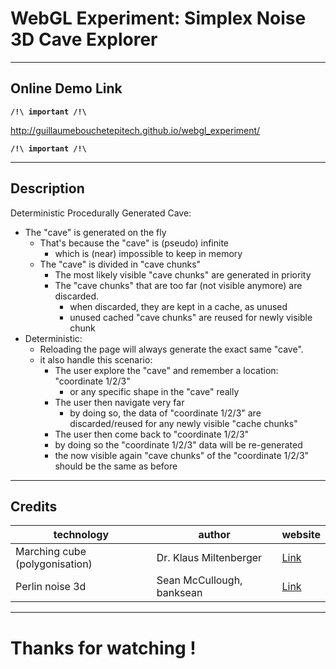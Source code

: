 
# WebGL Experiment: Simplex Noise 3D Cave Explorer

---

## Online Demo Link

**`/!\ important /!\`**

http://guillaumebouchetepitech.github.io/webgl_experiment/

**`/!\ important /!\`**

---

## Description

Deterministic Procedurally Generated Cave:
* The "cave" is generated on the fly
  * That's because the "cave" is (pseudo) infinite
    * which is (near) impossible to keep in memory
  * The "cave" is divided in "cave chunks"
    * The most likely visible "cave chunks" are generated in priority
    * The "cave chunks" that are too far (not visible anymore) are discarded.
      * when discarded, they are kept in a cache, as unused
      * unused cached "cave chunks" are reused for newly visible chunk
* Deterministic:
  * Reloading the page will always generate the exact same "cave".
  * it also handle this scenario:
    * The user explore the "cave" and remember a location: "coordinate 1/2/3"
      * or any specific shape in the "cave" really
    * The user then navigate very far
      * by doing so, the data of "coordinate 1/2/3" are discarded/reused for any newly visible "cache chunks"
    * The user then come back to "coordinate 1/2/3"
    * by doing so the "coordinate 1/2/3" data will be re-generated
    * the now visible again "cave chunks" of the "coordinate 1/2/3" should be the same as before

---

## Credits

| technology |  author | website |
| ---- | ---- | ---- |
| Marching cube (polygonisation) | Dr. Klaus Miltenberger | [Link](http://paulbourke.net/geometry/polygonise/) |
| Perlin noise 3d | Sean McCullough, banksean | [Link](https://gist.github.com/banksean/304522) |


---

# Thanks for watching !
